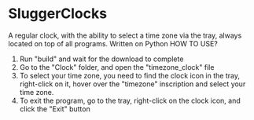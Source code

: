 # SluggerClocks
A regular clock, with the ability to select a time zone via the tray, always located on top of all programs. Written on Python
HOW TO USE?
1) Run "build" and wait for the download to complete
2) Go to the "Clock" folder, and open the "timezone_clock" file
3) To select your time zone, you need to find the clock icon in the tray, right-click on it, hover over the "timezone" inscription and select your time zone.
4) To exit the program, go to the tray, right-click on the clock icon, and click the "Exit" button
